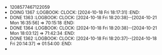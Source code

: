 - 1208577467122059
- DOING 1367
  :LOGBOOK:
  CLOCK: [2024-10-18 Fri 18:17:31]
  :END:
- DONE 1363
  :LOGBOOK:
  CLOCK: [2024-10-18 Fri 18:20:38]--[2024-10-21 Mon 16:35:56] =>  70:15:18
  :END:
- DONE 1364
  :LOGBOOK:
  CLOCK: [2024-10-18 Fri 18:20:38]--[2024-10-21 Mon 18:03:12] =>  71:42:34
  :END:
- DONE 1362
  :LOGBOOK:
  CLOCK: [2024-10-18 Fri 18:20:37]--[2024-10-18 Fri 20:14:37] =>  01:54:00
  :END:
-